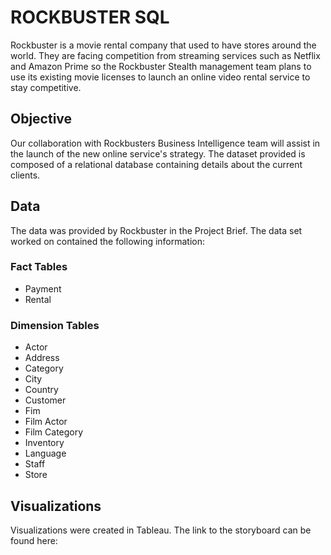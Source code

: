 # ROCKBUSTER SQL

Rockbuster is a movie rental company that used to have stores around the world.  They are facing competition from streaming services such as Netflix and Amazon Prime so the Rockbuster Stealth management team plans to use its existing movie licenses to launch an online video rental service to stay competitive.

## Objective

Our collaboration with Rockbusters Business Intelligence team will assist in the launch of the new online service's strategy. The dataset provided is composed of a relational database containing details about the current clients.

## Data

The data was provided by Rockbuster in the Project Brief.  The data set worked on contained the following information:

### Fact Tables
- Payment
- Rental

### Dimension Tables
- Actor
- Address
- Category
- City
- Country
- Customer
- Fim
- Film Actor
- Film Category
- Inventory
- Language
- Staff
- Store

## Visualizations

Visualizations were created in Tableau.  The link to the storyboard can be found here:
